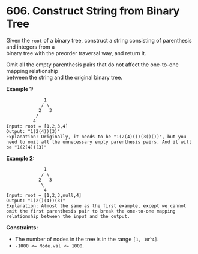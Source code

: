 # 606. Construct String from Binary Tree

Given the `root` of a binary tree, construct a string consisting of parenthesis and integers from a  
binary tree with the preorder traversal way, and return it.

Omit all the empty parenthesis pairs that do not affect the one-to-one mapping relationship  
between the string and the original binary tree.

**Example 1:**

                  1
                 / \              
                2   3
               /
              4                       
    Input: root = [1,2,3,4]
    Output: "1(2(4))(3)"
    Explanation: Originally, it needs to be "1(2(4)())(3()())", but you need to omit all the unnecessary empty parenthesis pairs. And it will be "1(2(4))(3)"

**Example 2:**

                  1
                 / \              
                2   3
                 \
                  4  
    Input: root = [1,2,3,null,4]
    Output: "1(2()(4))(3)"
    Explanation: Almost the same as the first example, except we cannot omit the first parenthesis pair to break the one-to-one mapping relationship between the input and the output.

**Constraints:**

- The number of nodes in the tree is in the range `[1, 10^4]`.
- `-1000 <= Node.val <= 1000`.
